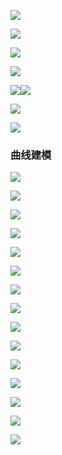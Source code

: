 ![](https://cdn.jsdelivr.net/gh/Tipriest/blog-images@main/imgs/my_blog/2025%2F06%2F11%2F9a9b242493eb463e3217579605892ab8-20250611145835021.png)

![](https://cdn.jsdelivr.net/gh/Tipriest/blog-images@main/imgs/my_blog/2025%2F06%2F11%2Fc7426851f98bf761ec6097d8cbde2603-20250611153612108.png)

![](https://cdn.jsdelivr.net/gh/Tipriest/blog-images@main/imgs/my_blog/2025%2F06%2F11%2F55ce28b709061651771d43bcce7585fe-20250611184912226.png)

![](https://cdn.jsdelivr.net/gh/Tipriest/blog-images@main/imgs/my_blog/2025%2F06%2F11%2F4bd5ff95e8f943c94e1a31a0fecfd7b6-20250611191913019.png)

![](https://cdn.jsdelivr.net/gh/Tipriest/blog-images@main/imgs/my_blog/2025%2F06%2F11%2Fe6329e9d41a69c6067c70518e3d0f58f-20250611191851963.png)![](https://cdn.jsdelivr.net/gh/Tipriest/blog-images@main/imgs/my_blog/2025%2F06%2F11%2Fe4f8beab6049e7f1332f0552b0681f62-20250611192535383.png)

![](https://cdn.jsdelivr.net/gh/Tipriest/blog-images@main/imgs/my_blog/2025%2F06%2F11%2F5b44e1de6f4d6ac1a62def99be8a6ee0-20250611200840912.png)

![](https://cdn.jsdelivr.net/gh/Tipriest/blog-images@main/imgs/my_blog/2025%2F06%2F11%2Fad02fdfa8b9f0e60996d7d907ed69a3e-20250611201831337.png)

### 曲线建模

![](https://cdn.jsdelivr.net/gh/Tipriest/blog-images@main/imgs/my_blog/2025%2F06%2F11%2F4ef237c6c21cc3a989f7c82b28056fc4-20250611205920653.png)

![](https://cdn.jsdelivr.net/gh/Tipriest/blog-images@main/imgs/my_blog/2025%2F06%2F11%2F7f3ff9ceab42c53afd36a696fe9693e2-20250611212957056.png)

![](https://cdn.jsdelivr.net/gh/Tipriest/blog-images@main/imgs/my_blog/2025%2F06%2F11%2F8b0a8a72a6a020cd987c618b7d98700f-20250611230109182.png)

![](https://cdn.jsdelivr.net/gh/Tipriest/blog-images@main/imgs/my_blog/2025%2F06%2F11%2F0ac5b7536451b19ba8d284fbd9336203-20250611233228486.png)

![](https://cdn.jsdelivr.net/gh/Tipriest/blog-images@main/imgs/my_blog/2025%2F06%2F12%2F808a878b6b8fb65e659ef9bb326e7f8f-20250612102241105.png)

![](https://cdn.jsdelivr.net/gh/Tipriest/blog-images@main/imgs/my_blog/2025%2F06%2F12%2F2f3b547d58f5addf6e71764ce2ff4032-pot.png)

![](https://cdn.jsdelivr.net/gh/Tipriest/blog-images@main/imgs/my_blog/2025%2F06%2F12%2F15c25a35e35e0d63404304a2be6735b6-monkey_head.png)

![](https://cdn.jsdelivr.net/gh/Tipriest/blog-images@main/imgs/my_blog/2025%2F06%2F12%2Ffd929fda6b1d3c3915b0f36fafbb66c8-20250612113800488.png)

![](https://cdn.jsdelivr.net/gh/Tipriest/blog-images@main/imgs/my_blog/2025%2F06%2F12%2F3bc1d3040930e274fa2c0bca88cd47c1-monkey_head2.png)

![](https://cdn.jsdelivr.net/gh/Tipriest/blog-images@main/imgs/my_blog/2025%2F06%2F12%2Fc9095c7263399ea7e6584a1de8ef0d5b-20250612142140989.png)

![](https://cdn.jsdelivr.net/gh/Tipriest/blog-images@main/imgs/my_blog/2025%2F06%2F12%2F82174cbbd9042dc3b0009356dbd78a6f-20250612152832735.png)

![](https://cdn.jsdelivr.net/gh/Tipriest/blog-images@main/imgs/my_blog/2025%2F06%2F12%2F00f8950d7176140aff08ef5f5705b7b8-jade.png)

![](https://cdn.jsdelivr.net/gh/Tipriest/blog-images@main/imgs/my_blog/2025%2F06%2F12%2F00ee1f729b5cb0cb475bde4a858918f4-random_color.png)

![](https://cdn.jsdelivr.net/gh/Tipriest/blog-images@main/imgs/my_blog/2025%2F06%2F12%2Fe4e9ca40f1865849a7a3394b08fd78c7-20250612192712445.png)

![](https://cdn.jsdelivr.net/gh/Tipriest/blog-images@main/imgs/my_blog/2025%2F06%2F13%2F591ed69caa2c628057fcb75309831faa-camera1.png)